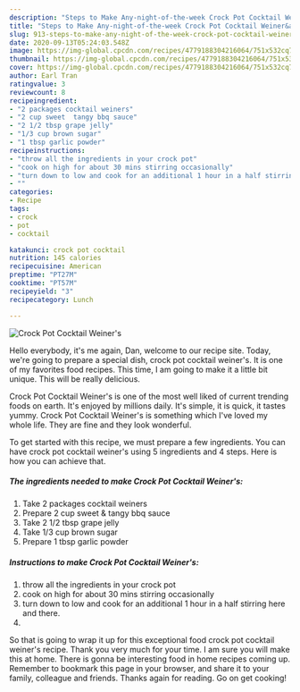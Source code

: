 ```yaml
---
description: "Steps to Make Any-night-of-the-week Crock Pot Cocktail Weiner&amp;#39;s"
title: "Steps to Make Any-night-of-the-week Crock Pot Cocktail Weiner&amp;#39;s"
slug: 913-steps-to-make-any-night-of-the-week-crock-pot-cocktail-weiner-and-39-s
date: 2020-09-13T05:24:03.548Z
image: https://img-global.cpcdn.com/recipes/4779188304216064/751x532cq70/crock-pot-cocktail-weiners-recipe-main-photo.jpg
thumbnail: https://img-global.cpcdn.com/recipes/4779188304216064/751x532cq70/crock-pot-cocktail-weiners-recipe-main-photo.jpg
cover: https://img-global.cpcdn.com/recipes/4779188304216064/751x532cq70/crock-pot-cocktail-weiners-recipe-main-photo.jpg
author: Earl Tran
ratingvalue: 3
reviewcount: 8
recipeingredient:
- "2 packages cocktail weiners"
- "2 cup sweet  tangy bbq sauce"
- "2 1/2 tbsp grape jelly"
- "1/3 cup brown sugar"
- "1 tbsp garlic powder"
recipeinstructions:
- "throw all the ingredients in your crock pot"
- "cook on high for about 30 mins stirring occasionally"
- "turn down to low and cook for an additional 1 hour in a half stirring here and there."
- ""
categories:
- Recipe
tags:
- crock
- pot
- cocktail

katakunci: crock pot cocktail 
nutrition: 145 calories
recipecuisine: American
preptime: "PT27M"
cooktime: "PT57M"
recipeyield: "3"
recipecategory: Lunch

---
```



![Crock Pot Cocktail Weiner&#39;s](https://img-global.cpcdn.com/recipes/4779188304216064/751x532cq70/crock-pot-cocktail-weiners-recipe-main-photo.jpg)

Hello everybody, it's me again, Dan, welcome to our recipe site. Today, we're going to prepare a special dish, crock pot cocktail weiner&#39;s. It is one of my favorites food recipes. This time, I am going to make it a little bit unique. This will be really delicious.



Crock Pot Cocktail Weiner&#39;s is one of the most well liked of current trending foods on earth. It's enjoyed by millions daily. It's simple, it is quick, it tastes yummy. Crock Pot Cocktail Weiner&#39;s is something which I've loved my whole life. They are fine and they look wonderful.


To get started with this recipe, we must prepare a few ingredients. You can have crock pot cocktail weiner&#39;s using 5 ingredients and 4 steps. Here is how you can achieve that.

<!--inarticleads1-->

##### The ingredients needed to make Crock Pot Cocktail Weiner&#39;s:

1. Take 2 packages cocktail weiners
1. Prepare 2 cup sweet &amp; tangy bbq sauce
1. Take 2 1/2 tbsp grape jelly
1. Take 1/3 cup brown sugar
1. Prepare 1 tbsp garlic powder




<!--inarticleads2-->

##### Instructions to make Crock Pot Cocktail Weiner&#39;s:

1. throw all the ingredients in your crock pot
1. cook on high for about 30 mins stirring occasionally
1. turn down to low and cook for an additional 1 hour in a half stirring here and there.
1. 




So that is going to wrap it up for this exceptional food crock pot cocktail weiner&#39;s recipe. Thank you very much for your time. I am sure you will make this at home. There is gonna be interesting food in home recipes coming up. Remember to bookmark this page in your browser, and share it to your family, colleague and friends. Thanks again for reading. Go on get cooking!

